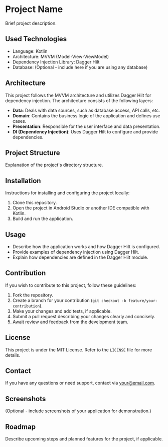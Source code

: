 # Project Name

Brief project description.

## Used Technologies

- Language: Kotlin
- Architecture: MVVM (Model-View-ViewModel)
- Dependency Injection Library: Dagger Hilt
- Database: (Optional - include here if you are using any database)

## Architecture

This project follows the MVVM architecture and utilizes Dagger Hilt for dependency injection. The architecture consists of the following layers:

- **Data**: Deals with data sources, such as database access, API calls, etc.
- **Domain**: Contains the business logic of the application and defines use cases.
- **Presentation**: Responsible for the user interface and data presentation.
- **DI (Dependency Injection)**: Uses Dagger Hilt to configure and provide dependencies.

## Project Structure

Explanation of the project's directory structure.

## Installation

Instructions for installing and configuring the project locally:

1. Clone this repository.
2. Open the project in Android Studio or another IDE compatible with Kotlin.
3. Build and run the application.

## Usage

- Describe how the application works and how Dagger Hilt is configured.
- Provide examples of dependency injection using Dagger Hilt.
- Explain how dependencies are defined in the Dagger Hilt module.

## Contribution

If you wish to contribute to this project, follow these guidelines:

1. Fork the repository.
2. Create a branch for your contribution (`git checkout -b feature/your-contribution`).
3. Make your changes and add tests, if applicable.
4. Submit a pull request describing your changes clearly and concisely.
5. Await review and feedback from the development team.

## License

This project is under the MIT License. Refer to the `LICENSE` file for more details.

## Contact

If you have any questions or need support, contact via your@email.com.

## Screenshots

(Optional - include screenshots of your application for demonstration.)

## Roadmap

Describe upcoming steps and planned features for the project, if applicable.
